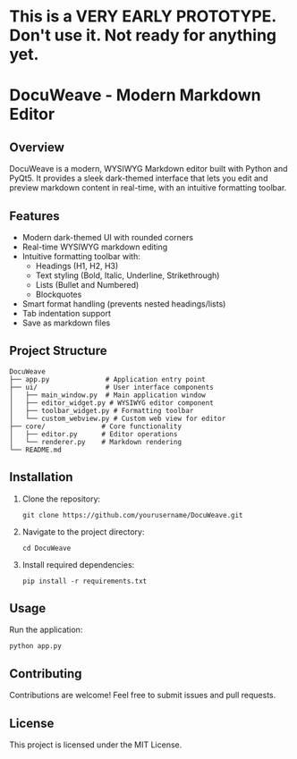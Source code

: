 # This is a VERY EARLY PROTOTYPE. Don't use it. Not ready for anything yet.

# DocuWeave - Modern Markdown Editor

## Overview
DocuWeave is a modern, WYSIWYG Markdown editor built with Python and PyQt5. It provides a sleek dark-themed interface that lets you edit and preview markdown content in real-time, with an intuitive formatting toolbar.

## Features
- Modern dark-themed UI with rounded corners
- Real-time WYSIWYG markdown editing
- Intuitive formatting toolbar with:
  - Headings (H1, H2, H3)
  - Text styling (Bold, Italic, Underline, Strikethrough)
  - Lists (Bullet and Numbered)
  - Blockquotes
- Smart format handling (prevents nested headings/lists)
- Tab indentation support
- Save as markdown files

## Project Structure
```
DocuWeave
├── app.py              # Application entry point
├── ui/                 # User interface components
│   ├── main_window.py  # Main application window
│   ├── editor_widget.py # WYSIWYG editor component
│   ├── toolbar_widget.py # Formatting toolbar
│   └── custom_webview.py # Custom web view for editor
├── core/              # Core functionality
│   ├── editor.py      # Editor operations
│   └── renderer.py    # Markdown rendering
└── README.md
```

## Installation
1. Clone the repository:
   ```
   git clone https://github.com/yourusername/DocuWeave.git
   ```
2. Navigate to the project directory:
   ```
   cd DocuWeave
   ```
3. Install required dependencies:
   ```
   pip install -r requirements.txt
   ```

## Usage
Run the application:
```
python app.py
```

## Contributing
Contributions are welcome! Feel free to submit issues and pull requests.

## License
This project is licensed under the MIT License.